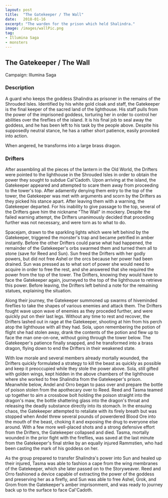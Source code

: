 ```yaml
---
layout: post
title:  "The Gatekeeper / The Wall"
date:   2018-01-16
excerpt: "The warden for the prison which held Shalindra."
image: /images/wallPic.png
tag:
- Illumina Saga
- monsters 
---
```


## The Gatekeeper / The Wall
Campaign: Illumina Saga

### Description

A guard who keeps the goddess Shalindra as prisoner in the remains of the Shrouded Isles. Identified by his white gold cloak and staff, the Gatekeeper is the final keeper of the sacred land of the lighthouse. His staff pulls from the power of the imprisoned goddess, torturing her in order to control her abilities over the fireflies of the island. It is his final job to seal away the goddess, and he has been left to his task by the people above. Despite his supposedly neutral stance, he has a rather short patience, easily provoked into action.

When angered, he transforms into a large brass dragon.

### Drifters

After assembling all the pieces of the lantern in the Old World, the Drifters were pointed to the lighthouse in the Shrouded Isles in order to obtain the power they sought to subdue Cal'Cadoth. Upon arriving at the island, the Gatekeeper appeared and attempted to scare them away from proceeding to the tower's top. After adamently denying them entry to the top of the tower, the Gatekeeper was met with arguments and scorn by the Drifters as they picked his stance apart. After leaving them with a warning, the Gatekeeper departed. For his inability to give passage to the top, several of the Drifters gave him the nickname "The Wall" in mockery. Despite the failed warning attempt, the Drifters unanimously decided that proceding further was not necessary, and were torn as to what to do.

Spacejam, drawn to the sparkling lights which were left behind by the Gatekeeper, triggered the monster's trap and became petrified in amber instantly. Before the other Drifters could parse what had happened, the remainder of the Gatekeeper's orbs swarmed them and turned them all to stone (save for Reed and Sun). Sun freed the Drifters with her godly powers, but did not free Ashel or the orcs because her power had been drained. Sun was pressed as to what sort of power she would need to acquire in order to free the rest, and she answered that she required the power from the top of the tower. The Drifters, knowing they would have to face the Gatekeeper again, journeyed to the top of the lighthouse to retrieve this power. Before leaving, the Drifters left behind a note for the remaining statues, explaining the situation.

Along their journey, the Gatekeeper summoned up swarms of hiveminded fireflies to take the shapes of various enemies and attack them. The Drifters fought wave upon wave of enemies as they proceded further, and were quickly put on their last legs. Without any time to rest and recover, the Drifters lashed out in rage at the Gatekeeper, shooting at him from his perch atop the lighthouse with all they had. Sola, upon remembering the potion of flight she had stolen away, drank the contents of the potion and flew up to face the man one-on-one, without going through the tower below. The Gatekeeper's patience finally snapped, and he transformed into a brass dragon, flying down to end the Drifters in their weakened state.

With low morale and several members already mortally wounded, the Drifters quickly formulated a strategy to kill the beast as quickly as possible and keep it preoccupied while they stole the power above. Sola, still gifted with golden wings, kept hidden in the above chambers of the lighthouse where she worked to free Shalindra from the Gatekeeper's prison. Meanwhile below, Andel and Orro began to pass over and prepare the bottle of poison stolen from the apothecary over to Reed.  Reed and Tasma teamed up together to aim a crossbow bolt holding the poison straight into the dragon's maw, the bottle shattering glass into the dragon's throat and releasing the deadly substance directly into its stomach. In the ensuing chaos, the Gatekeeper attempted to retaliate with its firely breath but was stopped when Andel threw several pounds of powerdered Blood Ore into the mouth of the beast, choking it and exposing the drug to everyone else around. With a few more well-placed shots and a strong defensive effort from the Drifters, the Gatekeeper collapsed and died. Tasma, mortally wounded in the prior fight with the fireflies, was saved at the last minute from the Gatekeeper's final strike by an equally injured Rammstien, who had been casting the mark of his goddess on her.

As the group prepared to transfer Shalindra's power into Sun and healed up their injured, Tasma was able to fashion a cape from the wing membranes of the Gatekeeper, which she later passed on to the Storyweaver. Reed and Orro fashioned a device capable of extracting the power of the goddess and preserving her as a firefly, and Sun was able to free Ashel, Grok, and Grom from the Gatekeeper's amber imprisonment, and was ready to journey back up to the surface to face Cal'Cadoth.


